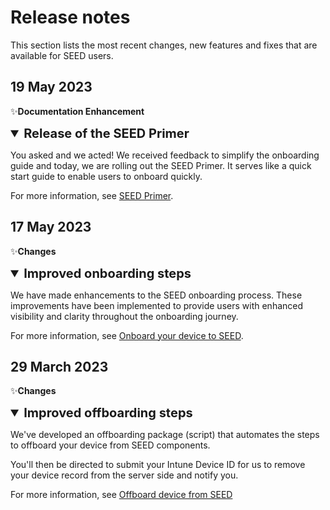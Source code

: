 # Release notes

This section lists the most recent changes, new features and fixes that are available for SEED users.

## 19 May 2023

:sparkles:**Documentation Enhancement** 

<details open>
<summary style="font-size:20px;font-weight:bold">Release of the SEED Primer</summary>

You asked and we acted! We received feedback to simplify the onboarding guide and today, we are rolling out the SEED Primer. It serves like a quick start guide to enable users to onboard quickly. 

For more information, see [SEED Primer](https://docs.developer.tech.gov.sg/docs/seed-primer/).

</details>


## 17 May 2023

:sparkles:**Changes** 

<details open>
<summary style="font-size:20px;font-weight:bold">Improved onboarding steps</summary>

We have made enhancements to the SEED onboarding process. These improvements have been implemented to provide users with enhanced visibility and clarity throughout the onboarding journey.

For more information, see [Onboard your device to SEED](https://docs.developer.tech.gov.sg/docs/security-suite-for-engineering-endpoint-devices/onboard-device/onboard-device-to-seed).

</details>

## 29 March 2023

:sparkles:**Changes** 

<details open>
<summary style="font-size:20px;font-weight:bold">Improved offboarding steps</summary>

We've developed an offboarding package (script) that automates the steps to offboard your device from SEED components. 

You'll then be directed to submit your Intune Device ID for us to remove your device record from the server side and notify you.

For more information, see [Offboard device from SEED](offboard-device/offboard-device-from-seed.md)

</details>

